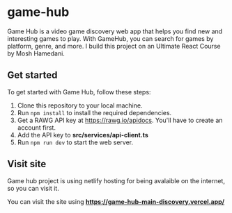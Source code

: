# game-hub

Game Hub is a video game discovery web app that helps you find new and interesting games to play. With GameHub, you can search for games by platform, genre, and more.
I build this project on an Ultimate React Course by Mosh Hamedani.

## Get started

To get started with Game Hub, follow these steps:

1. Clone this repository to your local machine.
2. Run `npm install` to install the required dependencies.
3. Get a RAWG API key at https://rawg.io/apidocs. You'll have to create an account first.
4. Add the API key to **src/services/api-client.ts**
5. Run `npm run dev` to start the web server.

## Visit site

Game hub project is using netlify hosting for being avalaible on the internet, so you can visit it.

You can visit the site using **https://game-hub-main-discovery.vercel.app/**

